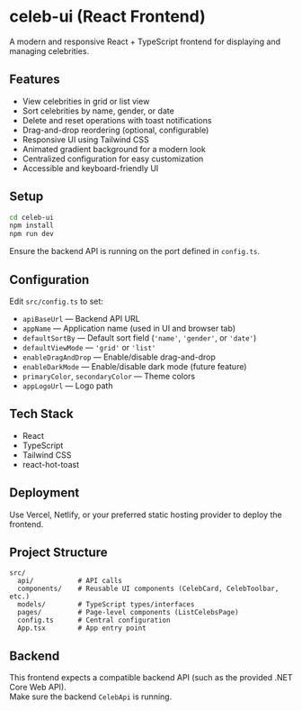 # celeb-ui (React Frontend)

A modern and responsive React + TypeScript frontend for displaying and managing celebrities.

## Features

- View celebrities in grid or list view
- Sort celebrities by name, gender, or date
- Delete and reset operations with toast notifications
- Drag-and-drop reordering (optional, configurable)
- Responsive UI using Tailwind CSS
- Animated gradient background for a modern look
- Centralized configuration for easy customization
- Accessible and keyboard-friendly UI

## Setup

```bash
cd celeb-ui
npm install
npm run dev
```

Ensure the backend API is running on the port defined in `config.ts`.

## Configuration

Edit `src/config.ts` to set:

- `apiBaseUrl` — Backend API URL
- `appName` — Application name (used in UI and browser tab)
- `defaultSortBy` — Default sort field (`'name'`, `'gender'`, or `'date'`)
- `defaultViewMode` — `'grid'` or `'list'`
- `enableDragAndDrop` — Enable/disable drag-and-drop
- `enableDarkMode` — Enable/disable dark mode (future feature)
- `primaryColor`, `secondaryColor` — Theme colors
- `appLogoUrl` — Logo path

## Tech Stack

- React
- TypeScript
- Tailwind CSS
- react-hot-toast

## Deployment

Use Vercel, Netlify, or your preferred static hosting provider to deploy the frontend.

## Project Structure

```
src/
  api/           # API calls
  components/    # Reusable UI components (CelebCard, CelebToolbar, etc.)
  models/        # TypeScript types/interfaces
  pages/         # Page-level components (ListCelebsPage)
  config.ts      # Central configuration
  App.tsx        # App entry point
```

## Backend

This frontend expects a compatible backend API (such as the provided .NET Core Web API).  
Make sure the backend ```CelebApi``` is running.

